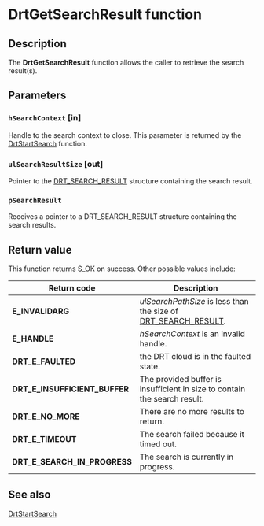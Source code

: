 # DrtGetSearchResult function

## Description

The **DrtGetSearchResult** function allows the caller to retrieve the search result(s).

## Parameters

### `hSearchContext` [in]

Handle to the search context to close. This parameter is returned by the [DrtStartSearch](https://learn.microsoft.com/windows/desktop/api/drt/nf-drt-drtstartsearch) function.

### `ulSearchResultSize` [out]

Pointer to the [DRT_SEARCH_RESULT](https://learn.microsoft.com/windows/desktop/api/drt/ns-drt-drt_search_result) structure containing the search result.

### `pSearchResult`

Receives a pointer to a DRT_SEARCH_RESULT structure containing the search results.

## Return value

This function returns S_OK on success. Other possible values include:

| Return code | Description |
| --- | --- |
| **E_INVALIDARG** | *ulSearchPathSize* is less than the size of [DRT_SEARCH_RESULT](https://learn.microsoft.com/windows/desktop/api/drt/ns-drt-drt_search_result). |
| **E_HANDLE** | *hSearchContext* is an invalid handle. |
| **DRT_E_FAULTED** | the DRT cloud is in the faulted state. |
| **DRT_E_INSUFFICIENT_BUFFER** | The provided buffer is insufficient in size to contain the search result. |
| **DRT_E_NO_MORE** | There are no more results to return. |
| **DRT_E_TIMEOUT** | The search failed because it timed out. |
| **DRT_E_SEARCH_IN_PROGRESS** | The search is currently in progress. |

## See also

[DrtStartSearch](https://learn.microsoft.com/windows/desktop/api/drt/nf-drt-drtstartsearch)